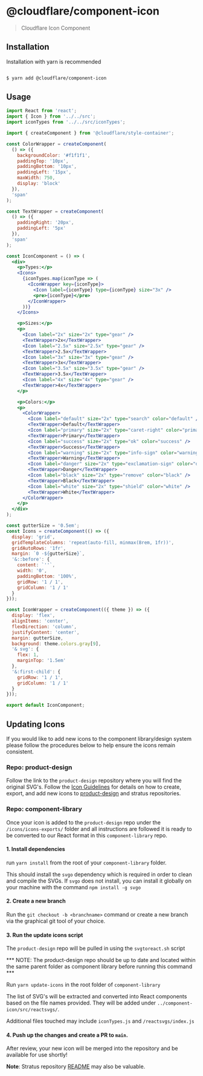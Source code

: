 # @cloudflare/component-icon

> Cloudflare Icon Component

## Installation
Installation with yarn is recommended

```sh

$ yarn add @cloudflare/component-icon

```

## Usage

```jsx
import React from 'react';
import { Icon } from '../../src';
import iconTypes from '../../src/iconTypes';

import { createComponent } from '@cloudflare/style-container';

const ColorWrapper = createComponent(
  () => ({
    backgroundColor: '#f1f1f1',
    paddingTop: '10px',
    paddingBottom: '10px',
    paddingLeft: '15px',
    maxWidth: 750,
    display: 'block'
  }),
  'span'
);

const TextWrapper = createComponent(
  () => ({
    paddingRight: '20px',
    paddingLeft: '5px'
  }),
  'span'
);

const IconComponent = () => (
  <div>
    <p>Types:</p>
    <Icons>
      {iconTypes.map(iconType => (
        <IconWrapper key={iconType}>
          <Icon label={iconType} type={iconType} size="3x" />
          <pre>{iconType}</pre>
        </IconWrapper>
      ))}
    </Icons>

    <p>Sizes:</p>
    <p>
      <Icon label="2x" size="2x" type="gear" />
      <TextWrapper>2x</TextWrapper>
      <Icon label="2.5x" size="2.5x" type="gear" />
      <TextWrapper>2.5x</TextWrapper>
      <Icon label="3x" size="3x" type="gear" />
      <TextWrapper>3x</TextWrapper>
      <Icon label="3.5x" size="3.5x" type="gear" />
      <TextWrapper>3.5x</TextWrapper>
      <Icon label="4x" size="4x" type="gear" />
      <TextWrapper>4x</TextWrapper>
    </p>

    <p>Colors:</p>
    <p>
      <ColorWrapper>
        <Icon label="default" size="2x" type="search" color="default" />
        <TextWrapper>Default</TextWrapper>
        <Icon label="primary" size="2x" type="caret-right" color="primary" />
        <TextWrapper>Primary</TextWrapper>
        <Icon label="success" size="2x" type="ok" color="success" />
        <TextWrapper>Success</TextWrapper>
        <Icon label="warning" size="2x" type="info-sign" color="warning" />
        <TextWrapper>Warning</TextWrapper>
        <Icon label="danger" size="2x" type="exclamation-sign" color="danger" />
        <TextWrapper>Danger</TextWrapper>
        <Icon label="black" size="2x" type="remove" color="black" />
        <TextWrapper>Black</TextWrapper>
        <Icon label="white" size="2x" type="shield" color="white" />
        <TextWrapper>White</TextWrapper>
      </ColorWrapper>
    </p>
  </div>
);

const gutterSize = '0.5em';
const Icons = createComponent(() => ({
  display: 'grid',
  gridTemplateColumns: 'repeat(auto-fill, minmax(8rem, 1fr))',
  gridAutoRows: '1fr',
  margin: `0 -${gutterSize}`,
  '&::before': {
    content: `''`,
    width: '0',
    paddingBottom: '100%',
    gridRow: '1 / 1',
    gridColumn: '1 / 1'
  }
}));

const IconWrapper = createComponent(({ theme }) => ({
  display: 'flex',
  alignItems: 'center',
  flexDirection: 'column',
  justifyContent: 'center',
  margin: gutterSize,
  background: theme.colors.gray[9],
  '& svg': {
    flex: 1,
    marginTop: '1.5em'
  },
  '&:first-child': {
    gridRow: '1 / 1',
    gridColumn: '1 / 1'
  }
}));

export default IconComponent;

```

## Updating Icons
If you would like to add new icons to the component library/design system please follow the procedures below to help ensure the icons remain consistent.

### Repo: product-design
Follow the link to the `product-design` repository where you will find the original SVG's. Follow the [Icon Guidelines](https://wiki.cfops.it/x/QLcvCQ) for details on how to create, export, and add new icons to [product-design](https://bitbucket.cfdata.org/projects/DESIGN/repos/product-design/browse) and stratus repositories.

### Repo: component-library
Once your icon is added to the `product-design` repo under the `/icons/icons-exports/` folder and all instructions are followed it is ready to be converted to our React format in this `component-library` repo. 

#### 1. Install dependencies 

run `yarn install` from the root of your `component-library` folder.

This should install the `svgo` dependency which is required in order to clean and compile the SVGs. If `svgo` does not install, you can install it globally on your machine with the command `npm install -g svgo`

#### 2. Create a new branch

Run the `git checkout -b <branchname>` command or create a new branch via the graphical git tool of your choice.

#### 3. Run the update icons script 

The `product-design` repo will be pulled in using the `svgtoreact.sh` script

*** NOTE: The product-design repo should be up to date and located within the same parent folder as component library before running this command ***

Run `yarn update-icons` in the root folder of `component-library`

The list of SVG's will be extracted and converted into React components based on the file names provided. They will be added under `../component-icon/src/reactsvgs/`. 

Additional files touched may include `iconTypes.js` and `/reactsvgs/index.js`

#### 4. Push up the changes and create a PR to `main`. 

After review, your new icon will be merged into the repository and be available for use shortly!

**Note**: Stratus repository [README](https://bitbucket.cfdata.org/projects/FE/repos/stratus/browse) may also be valuable.
